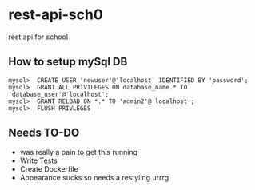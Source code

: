 # rest-api-sch0
rest api for school


## How to setup mySql DB
    mysql>  CREATE USER 'newuser'@'localhost' IDENTIFIED BY 'password';
    mysql>  GRANT ALL PRIVILEGES ON database_name.* TO 'database_user'@'localhost';
    mysql>  GRANT RELOAD ON *.* TO 'admin2'@'localhost';
    mysql>  FLUSH PRIVLEGES


## Needs TO-DO
   - was really a pain to  get this running
   - Write Tests
   - Create Dockerfile
   - Appearance sucks so needs a restyling urrrg
